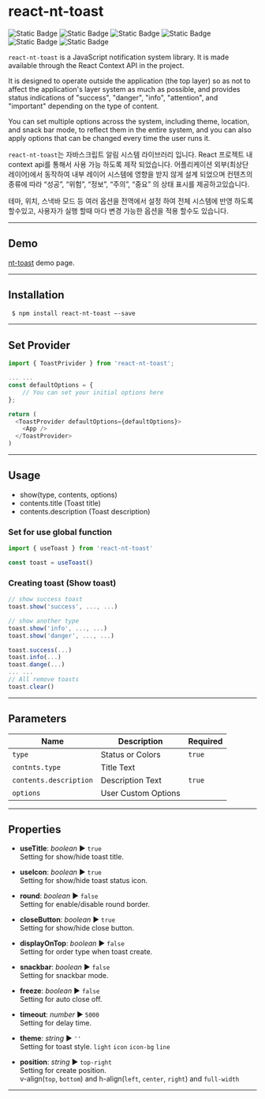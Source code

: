
react-nt-toast
================
![Static Badge](https://img.shields.io/badge/React-only-%234FC08D?style=for-the-badge)
![Static Badge](https://img.shields.io/badge/javascript-%23F7DF1E?style=for-the-badge)
![Static Badge](https://img.shields.io/badge/html-%23E34F26?style=for-the-badge&logo=html)
![Static Badge](https://img.shields.io/badge/sass-%23CC6699?style=for-the-badge)
![Static Badge](https://img.shields.io/badge/vite-bundler-%23646CFF?style=for-the-badge)
![Static Badge](https://img.shields.io/badge/react_context_api-useToast-%234FC08D?style=for-the-badge)

<!-- ![preview](https://github.com/noistommy/vue-nt-toast/assets/6008185/991fe4fc-1144-440d-8b20-de1ede57f0b7) -->


`react-nt-toast` is a JavaScript notification system library. It is made available through the React Context API in the  project.

It is designed to operate outside the application (the top layer) so as not to affect the application's layer system as much as possible, and provides status indications of "success", "danger", "info", "attention", and "important" depending on the type of content.

You can set multiple options across the system, including theme, location, and snack bar mode, to reflect them in the entire system, and you can also apply options that can be changed every time the user runs it.

`react-nt-toast`는 자바스크립트 알림 시스템 라이브러리 입니다. React 프로젝트 내 context api를 통해서 사용 가능 하도록 제작 되었습니다. 
어플리케이션 외부(최상단 레이어)에서 동작하여 내부 레이어 시스템에 영향을 받지 않게 설계 되었으며 컨텐츠의 종류에 따라 “성공”, “위험”, “정보”, “주의”, “중요” 의 상태 표시를 제공하고있습니다. 

테마, 위치, 스낵바 모드 등 여러 옵션을 전역에서 설정 하여 전체 시스템에 반영 하도록 할수있고, 사용자가 실행 할때 마다 변경 가능한 옵션을 적용 할수도 있습니다. 

---

## Demo

[nt-toast](https://noistommy.github.io/vue-nt-toast) demo page.

---
## Installation

```sh
 $ npm install react-nt-toast —-save
```
---
## Set Provider

```javascript
import { ToastPrivider } from 'react-nt-toast';

... ...
const defaultOptions = {
	// You can set your initial options here
};

return (
  <ToastProvider defaultOptions={defaultOptions}>
    <App />
  </ToastProvider>
)
```
---

## Usage

* show(type, contents, options)
* contents.title (Toast title)
* contents.description (Toast description)

### Set for use global function

```javascript
import { useToast } from 'react-nt-toast'

const toast = useToast()

```
### Creating toast (Show toast)
```javascript
// show success toast
toast.show('success', ..., ...)

// show another type
toast.show('info', ..., ...)
toast.show('danger', ..., ...)

toast.success(...)
toast.info(...)
toast.dange(...)
... ...
// All remove toasts
toast.clear()
```
---

## Parameters

| Name | Description | Required |
| --- | --- | --- |
| `type` | Status or Colors | `true` |
| `contnts.type` | Title Text | |
| `contents.description` | Description Text | `true` |
| `options` | User Custom Options | |
---

## Properties

* **useTitle**: _boolean_ ▶︎ `true`    
Setting for show/hide toast title.

* **useIcon**: _boolean_ ▶︎ `true`   
Setting for show/hide toast status icon.

* **round**: _boolean_ ▶︎ `false`   
Setting for enable/disable round border.

* **closeButton**: _boolean_ ▶︎ `true`   
Setting for show/hide close button.

* **displayOnTop**: _boolean_ ▶︎ `false`   
Setting for order type when toast create.

* **snackbar**: _boolean_ ▶︎ `false`   
Setting for snackbar mode.

* **freeze**: _boolean_ ▶︎ `false`   
Setting for auto close off.

* **timeout**: _number_ ▶︎ `5000`   
Setting for delay time.

* **theme**: _string_ ▶︎ `''`   
Setting for toast style.
`light` `icon` `icon-bg` `line` 

* **position**: _string_ ▶︎ `top-right`   
Setting for create position.   
v-align(`top`, `bottom`) and h-align(`left`, `center`, `right`) and `full-width`
---
